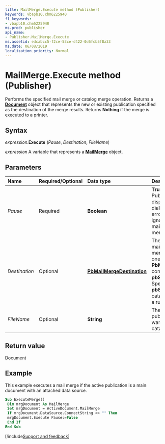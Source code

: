 ```yaml
---
title: MailMerge.Execute method (Publisher)
keywords: vbapb10.chm6225940
f1_keywords:
- vbapb10.chm6225940
ms.prod: publisher
api_name:
- Publisher.MailMerge.Execute
ms.assetid: edcabcc5-f2ce-53ce-d422-0d6fcb5f8a33
ms.date: 06/08/2019
localization_priority: Normal
---
```



# MailMerge.Execute method (Publisher)

Performs the specified mail merge or catalog merge operation. Returns a **[Document](Publisher.Document.md)** object that represents the new or existing publication specified as the destination of the merge results. Returns **Nothing** if the merge is executed to a printer.


## Syntax

_expression_.**Execute** (_Pause_, _Destination_, _FileName_)

_expression_ A variable that represents a **[MailMerge](Publisher.MailMerge.md)** object.


## Parameters

|Name|Required/Optional|Data type|Description|
|:-----|:-----|:-----|:-----|
|_Pause_|Required| **Boolean**| **True** to have Microsoft Publisher pause and display a troubleshooting dialog box if a merge error is found. **False** to ignore errors during a mail merge or catalog merge.|
|_Destination_|Optional| **[PbMailMergeDestination](publisher.pbmailmergedestination.md)**|The destination of the mail merge or catalog merge results. Can be one of the **PbMailMergeDestination** constants; the default is **pbSendToPrinter**. Specifying **pbSendToPrinter** for a catalog merge results in a run-time error.|
|_FileName_|Optional| **String**|The file name of the publication to which you want to append the catalog merge results.|

## Return value

Document


## Example

This example executes a mail merge if the active publication is a main document with an attached data source.

```vb
Sub ExecuteMerge() 
 Dim mrgDocument As MailMerge 
 Set mrgDocument = ActiveDocument.MailMerge 
 If mrgDocument.DataSource.ConnectString <> "" Then 
 mrgDocument.Execute Pause:=False 
 End If 
End Sub
```

[!include[Support and feedback](~/includes/feedback-boilerplate.md)]